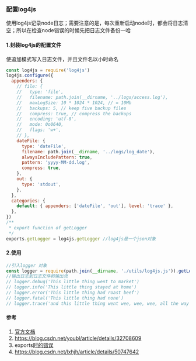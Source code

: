 ### 配置log4js

使用log4js记录node日志；需要注意的是，每次重新启动node时，都会将日志清空；所以在检查node错误的时候先把日志文件备份一哈

#### 1.封装log4js的配置文件

使追加模式写入日志文件，并且文件名以小时命名

```javascript
const log4js = require('log4js')
log4js.configure({
  appenders: {
    // file: {
    //   type: 'file',
    //   filename: path.join(__dirname, '../logs/access.log'),
    //   maxLogSize: 10 * 1024 * 1024, // = 10Mb
    //   backups: 5, // keep five backup files
    //   compress: true, // compress the backups
    //   encoding: 'utf-8',
    //   mode: 0o0640,
    //   flags: 'w+',
    // },
    dateFile: {
      type: 'dateFile',
      filename: path.join(__dirname, '../logs/log_date'),
      alwaysIncludePattern: true,
      pattern: 'yyyy-MM-dd.log',
      compress: true,
    },
    out: {
      type: 'stdout',
    },
  },
  categories: {
    default: { appenders: ['dateFile', 'out'], level: 'trace' },
  },
})
/**
 * export function of getLogger
 */
exports.getLogger = log4js.getLogger //log4js是一个json对象

```

#### 2.使用

```javascript
//引入logger 对象
const logger = require(path.join(__dirname, './utils/log4js.js')).getLogger()
//输出日志到日志文件和输出流
// logger.debug('This little thing went to market')
// logger.info('This little thing stayed at home')
// logger.error('This little thing had roast beef')
// logger.fatal('This little thing had none')
// logger.trace('and this little thing went wee, wee, wee, all the way home.')
```







#### 参考

1. [官方文档](https://github.com/log4js-node/log4js-node)
2. https://blog.csdn.net/youbl/article/details/32708609
3. exports[时的错误](https://stackoverflow.com/questions/59713654/logger-debug-is-not-a-function-while-using-log4js)
4. https://blog.csdn.net/lxhjh/article/details/50747642
